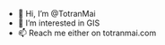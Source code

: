 - 👋 Hi, I’m @TotranMai
- 👀 I’m interested in GIS 
- 📫 Reach me either on totranmai.com

<!---
TotranMai/TotranMai is a ✨ special ✨ repository because its `README.md` (this file) appears on your GitHub profile.
You can click the Preview link to take a look at your changes.
--->
